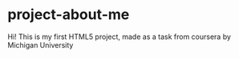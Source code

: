 # project-about-me
Hi! This is my first HTML5 project, made as a task from coursera by  Michigan University
